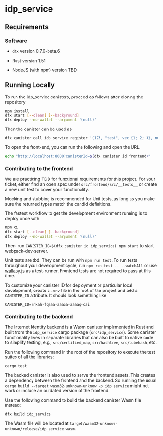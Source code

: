 # idp_service

## Requirements

### Software

- `dfx` version 0.7.0-beta.6

- Rust version 1.51

- NodeJS (with npm) version TBD

## Running Locally

To run the idp_service canisters, proceed as follows after cloning the repository

```bash
npm install
dfx start [--clean] [--background]
dfx deploy --no-wallet --argument '(null)'
```

Then the canister can be used as

```bash
dfx canister call idp_service register '(123, "test", vec {1; 2; 3}, null)'
```

To open the front-end, you can run the following and open the URL.

```bash
echo "http://localhost:8000?canisterId=$(dfx canister id frontend)"
```

### Contributing to the frontend

We are practicing TDD for functional requirements for this project. For your ticket, either find an open spec under `src/frontend/src/__tests__` or create a new unit test to cover your functionality.

Mocking and stubbing is recommended for Unit tests, as long as you make sure the returned types match the candid definitions.

The fastest workflow to get the development environment running is to deploy once with

```bash
npm ci
dfx start [--clean] [--background]
dfx deploy --no-wallet --argument '(null)'

```

Then, run `CANISTER_ID=$(dfx canister id idp_service) npm start` to start webpack-dev-server.

Unit tests are tbd. They can be run with `npm run test`. To run tests throughout your development cycle, run `npm run test -- --watchAll` or use [wallaby.js](https://wallabyjs.com/) as a test-runner. Frontend tests are not required to pass at this time.

To customize your canister ID for deployment or particular local development, create a `.env` file in the root of the project and add a `CANISTER_ID` attribute. It should look something like

```
CANISTER_ID=rrkah-fqaaa-aaaaa-aaaaq-cai
```

### Contributing to the backend

The Internet Identity backend is a Wasm canister implemented in Rust and built from the `idp_service` cargo package (`src/idp_service`).
Some canister functionality lives in separate libraries that can also be built to native code to simplify testing, e.g., `src/certified_map`, `src/hashtree`, `src/cubehash`, etc.

Run the following command in the root of the repository to execute the test suites of all the libraries:

```bash
cargo test
```

The backed canister is also used to serve the frontend assets.
This creates a dependency between the frontend and the backend.
So running the usual `cargo build --target wasm32-unknown-unknow -p idp_service` might not work or include an outdated version of the frontend.

Use the following command to build the backend canister Wasm file instead:

```bash
dfx build idp_service
```

The Wasm file will be located at `target/wasm32-unknown-unknown/release/idp_service.wasm`.
